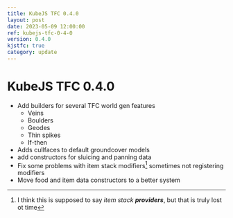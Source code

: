```yaml
---
title: KubeJS TFC 0.4.0
layout: post
date: 2023-05-09 12:00:00
ref: kubejs-tfc-0-4-0
version: 0.4.0
kjstfc: true
category: update
---
```


# KubeJS TFC 0.4.0

- Add builders for several TFC world gen features
    - Veins
    - Boulders
    - Geodes
    - Thin spikes
    - If-then
- Adds cullfaces to default groundcover models
- add constructors for sluicing and panning data
- Fix some problems with item stack modifiers[^1] sometimes not registering modifiers
- Move food and item data constructors to a better system

[^1]: I think this is supposed to say _item stack **providers**_, but that is truly lost ot time
